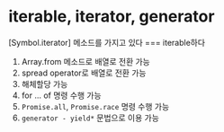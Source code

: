 # iterable, iterator, generator

[Symbol.iterator] 메소드를 가지고 있다 === iterable하다

1. Array.from 메소드로 배열로 전환 가능
2. spread operator로 배열로 전환 가능
3. 해체할당 가능
4. for ... of 명령 수행 가능
5. `Promise.all`, `Promise.race` 명령 수행 가능
6. `generator - yield*` 문법으로 이용 가능
